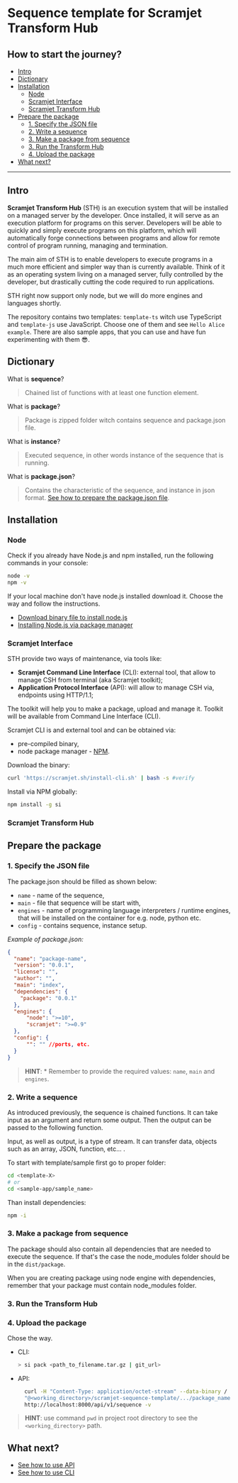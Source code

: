 # Sequence template for Scramjet Transform Hub  <!-- omit in toc -->

## How to start the journey? <!-- omit in toc -->

- [Intro](#intro)
- [Dictionary](#dictionary)
- [Installation](#installation)
  - [Node](#node)
  - [Scramjet Interface](#scramjet-interface)
  - [Scramjet Transform Hub](#scramjet-transform-hub)
- [Prepare the package](#prepare-the-package)
  - [1. Specify the JSON file](#1-specify-the-json-file)
  - [2. Write a sequence](#2-write-a-sequence)
  - [3. Make a package from sequence](#3-make-a-package-from-sequence)
  - [3. Run the Transform Hub](#3-run-the-transform-hub)
  - [4. Upload the package](#4-upload-the-package)
- [What next?](#what-next)

---

## Intro

**Scramjet Transform Hub** (STH) is an execution system that will be installed on a managed server by the developer. Once installed, it will serve as an execution platform for programs on this server. Developers will be able to quickly and simply execute programs on this platform, which will automatically forge connections between programs and allow for remote control of program running, managing and termination.

The main aim of STH is to enable developers to execute programs in a much more efficient and simpler way than is currently available. Think of it as an operating system living on a managed server, fully controlled by the developer, but drastically cutting the code required to run applications.

STH right now support only node, but we will do more engines and languages shortly.
<!-- Think about short info - what in the feature -->

The repository contains two templates: `template-ts` witch use TypeScript and `template-js` use JavaScript. Choose one of them and see `Hello Alice example`. There are also sample apps, that you can use and have fun experimenting with them 😎.

## Dictionary

What is **sequence**?
> Chained list of functions with at least one function element.

What is **package**?
> Package is zipped folder witch contains sequence and package.json file.

What is **instance**?
> Executed sequence, in other words instance of the sequence that is running.

What is **package.json**?
> Contains the characteristic of the sequence, and instance in json format. [See how to prepare the package.json file](#1-specify-the-json-file).

## Installation

### Node

Check if you already have Node.js and npm installed, run the following commands in your console:

```bash
node -v
npm -v
```

If your local machine don't have node.js installed download it. Choose the way and follow the instructions.

- [Download binary file to install node.js](https://nodejs.org/en/download/)
- [Installing Node.js via package manager](https://nodejs.org/en/download/package-manager/)

### Scramjet Interface

STH provide two ways of maintenance, via tools like:​

- **Scramjet Command Line Interface** (CLI): external tool, that allow to manage CSH from terminal (aka Scramjet toolkit);​
- **Application Protocol Interface** (API): will allow to manage CSH via, endpoints using HTTP/1.1;​

The toolkit will help you to make a package, upload and manage it. Toolkit will be available from Command Line Interface (CLI).

Scramjet CLI is and external tool and can be obtained via:

- pre-compiled binary,
- node package manager - [NPM](npm_link).

Download the binary:

```bash
curl 'https://scramjet.sh/install-cli.sh' | bash -s #verify
```

Install via NPM globally:

```bash
npm install -g si
```

### Scramjet Transform Hub

<!-- ToDo: how to install Host and execute it -->

## Prepare the package

### 1. Specify the JSON file

The package.json should be filled as shown below:

- `name` - name of the sequence,
- `main` - file that sequence will be start with,
- `engines` - name of programming language interpreters / runtime engines, that will be installed on the container for e.g. node, python etc.
- `config` - contains sequence, instance setup.

*Example of package.json:*

```json
{​​
  "name": "package-name",​​
  "version": "0.0.1",​​
  "license": "",​​
  "author": "",​​
  "main": "index",​​
  "dependencies": {​​
    "package": "0.0.1"
  },​​
  "engines": {​​
      "node": ">=10",
      "scramjet": ">=0.9"
  },
  "config": {​​
      "": "" //ports, etc.
  }​​
}​

```

> **HINT**: \* Remember to provide the required values: `name`, `main` and `engines`.

### 2. Write a sequence

As introduced previously, the sequence is chained functions. It can take input as an argument and return some output. Then the output can be passed to the following function.

Input, as well as output, is a type of stream. It can transfer data, objects such as an array, JSON, function, etc... <!-- ToDo: Verify --> .

To start with template/sample first go to proper folder:

```bash
cd <template-X> 
# or
cd <sample-app/sample_name>
```

Than install dependencies:

```bash
npm -i
```

<!-- ToDo: link to types in doc, etc.  -->

### 3. Make a package from sequence

The package should also contain all dependencies that are needed to execute the sequence. If that's the case the node_modules folder should be in the `dist/package`.

When you are creating package using node engine with dependencies, remember that your package must contain node_modules folder.

### 3. Run the Transform Hub

<!-- ToDo: how to run Host -->

### 4. Upload the package

Chose the way.

- CLI:

  ```bash
  > si pack <path_to_filename.tar.gz | git_url>
  ```

- API:

  ```bash
    curl -H "Content-Type: application/octet-stream" --data-binary /
    "@<working_directory>/scramjet-sequence-template/.../package_name.tar.gz" /
    http://localhost:8000/api/v1/sequence -v
  ```

> **HINT**: use command `pwd` in project root directory to see the `<working_directory>` path.

## What next?

- [See how to use API](https://github.com/scramjetorg/sth-docs)
- [See how to use CLI](https://github.com/scramjetorg/sth-docs)
